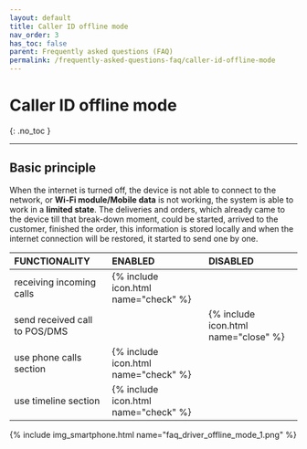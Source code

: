 ```yaml
---
layout: default
title: Caller ID offline mode
nav_order: 3
has_toc: false
parent: Frequently asked questions (FAQ)
permalink: /frequently-asked-questions-faq/caller-id-offline-mode
---
```


# Caller ID offline mode
{: .no_toc }

---

## Basic principle
When the internet is turned off, the device is not able to connect to the network, or **Wi-Fi module/Mobile data** is not working, the system is able to work in a **limited state**. The deliveries and orders, which already came to the device till that break-down moment, could be started, arrived to the customer, finished the order, this information is stored locally and when the internet connection will be restored, it started to send one by one. 



| FUNCTIONALITY									| <span class="text-green-100">ENABLED</span>  | <span class="text-red-100">DISABLED</span> |
|:------------------------------------------------------|:------|:------|
| receiving incoming calls							| <span class="text-red-100">{% include icon.html name="check" %}</span> |  |
| send received call to POS/DMS								|  | <span class="text-red-100">{% include icon.html name="close" %}</span> |
| use phone calls section								| <span class="text-red-100">{% include icon.html name="check" %}</span> |  |
| use timeline section								| <span class="text-green-100">{% include icon.html name="check" %}</span> |  |

{% include img_smartphone.html name="faq_driver_offline_mode_1.png" %}